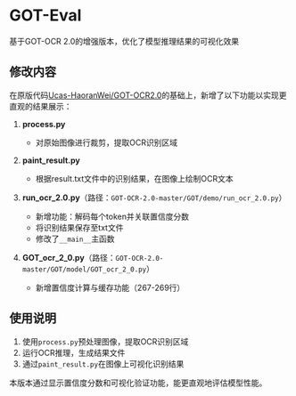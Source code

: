 # GOT-Eval  

基于GOT-OCR 2.0的增强版本，优化了模型推理结果的可视化效果  

## 修改内容  

在原版代码[Ucas-HaoranWei/GOT-OCR2.0](https://github.com/Ucas-HaoranWei/GOT-OCR2.0)的基础上，新增了以下功能以实现更直观的结果展示：  

1. **process.py**  
   - 对原始图像进行裁剪，提取OCR识别区域  

2. **paint_result.py**  
   - 根据result.txt文件中的识别结果，在图像上绘制OCR文本  

3. **run_ocr_2.0.py**（路径：`GOT-OCR-2.0-master/GOT/demo/run_ocr_2.0.py`）  
   - 新增功能：解码每个token并关联置信度分数  
   - 将识别结果保存至txt文件  
   - 修改了`__main__`主函数  

4. **GOT_ocr_2_0.py**（路径：`GOT-OCR-2.0-master/GOT/model/GOT_ocr_2_0.py`）  
   - 新增置信度计算与缓存功能（267-269行）  

## 使用说明  

1. 使用`process.py`预处理图像，提取OCR识别区域  
2. 运行OCR推理，生成结果文件  
3. 通过`paint_result.py`在图像上可视化识别结果  

本版本通过显示置信度分数和可视化验证功能，能更直观地评估模型性能。
